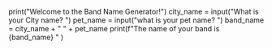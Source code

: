 print("Welcome to the Band Name Generator!")
city_name = input("What is your City name? ")
pet_name =  input("what is your pet name? ")
band_name = city_name + " " + pet_name
print(f"The name of your band is {band_name} " )

